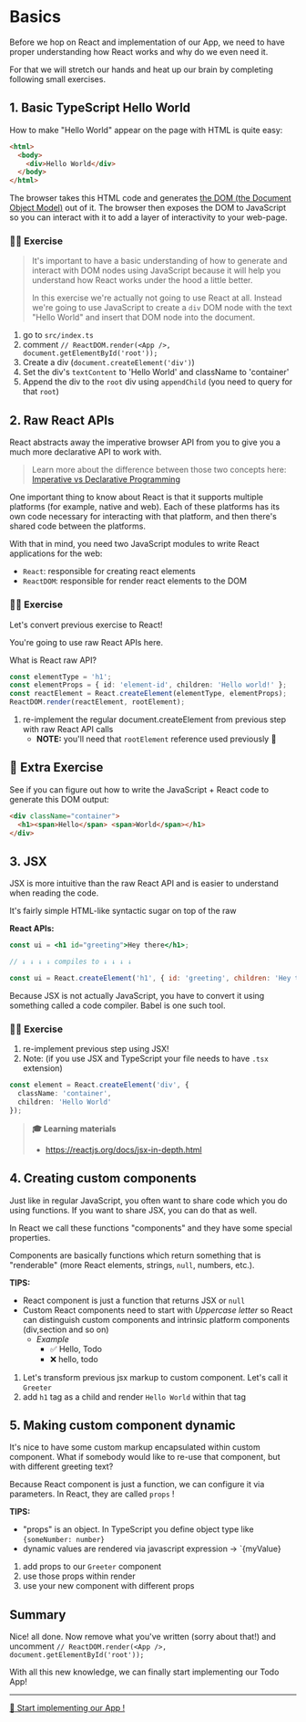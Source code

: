 # Basics

Before we hop on React and implementation of our App, we need to have proper understanding how React works and why do we even need it.

For that we will stretch our hands and heat up our brain by completing following small exercises.

## 1. Basic TypeScript Hello World

How to make "Hello World" appear on the page with
HTML is quite easy:

```html
<html>
  <body>
    <div>Hello World</div>
  </body>
</html>
```

The browser takes this HTML code and generates
[the DOM (the Document Object Model)](https://developer.mozilla.org/en-US/docs/Web/API/Document_Object_Model/Introduction)
out of it. The browser then exposes the DOM to JavaScript so you can interact
with it to add a layer of interactivity to your web-page.

### 🙇‍♀️ Exercise

> It's important to have a basic understanding of how to generate and interact with DOM nodes using JavaScript because it will help you understand how React works under the hood a little better.
>
> In this exercise we're actually not going to use React at all. Instead we're going to use JavaScript to create a `div` DOM node with the text "Hello World" and insert that DOM node into the document.

1. go to `src/index.ts`
1. comment `// ReactDOM.render(<App />, document.getElementById('root'));`
1. Create a div (`document.createElement('div')`)
1. Set the div's `textContent` to 'Hello World' and className to 'container'
1. Append the div to the `root` div using `appendChild` (you need to query for that `root`)

## 2. Raw React APIs

React abstracts away the imperative browser API from you to give you a much more
declarative API to work with.

> Learn more about the difference between those two concepts here:
> [Imperative vs Declarative Programming](https://tylermcginnis.com/imperative-vs-declarative-programming/)

One important thing to know about React is that it supports multiple platforms
(for example, native and web). Each of these platforms has its own code
necessary for interacting with that platform, and then there's shared code
between the platforms.

With that in mind, you need two JavaScript modules to write React applications for
the web:

- `React`: responsible for creating react elements
- `ReactDOM`: responsible for render react elements to the DOM

### 🙇‍♀️ Exercise

Let's convert previous exercise to React!

You're going to use raw React APIs here.

What is React raw API?

```ts
const elementType = 'h1';
const elementProps = { id: 'element-id', children: 'Hello world!' };
const reactElement = React.createElement(elementType, elementProps);
ReactDOM.render(reactElement, rootElement);
```

1. re-implement the regular document.createElement from previous step with raw React API calls
   - **NOTE:** you'll need that `rootElement` reference used previously 👀

## 🤖 Extra Exercise

See if you can figure out how to write the JavaScript + React code to generate this DOM output:

```html
<div className="container">
  <h1><span>Hello</span> <span>World</span></h1>
</div>
```

## 3. JSX

JSX is more intuitive than the raw React API and is easier to understand when reading the code.

It's fairly simple HTML-like syntactic sugar on top of the raw

**React APIs:**

```jsx
const ui = <h1 id="greeting">Hey there</h1>;

// ↓ ↓ ↓ ↓ compiles to ↓ ↓ ↓ ↓

const ui = React.createElement('h1', { id: 'greeting', children: 'Hey there' });
```

Because JSX is not actually JavaScript, you have to convert it using something called a code compiler. Babel is one such tool.

### 🙇‍♀️ Exercise

1. re-implement previous step using JSX!
1. Note: (if you use JSX and TypeScript your file needs to have `.tsx` extension)

```ts
const element = React.createElement('div', {
  className: 'container',
  children: 'Hello World'
});
```

> **🎓 Learning materials**
>
> - https://reactjs.org/docs/jsx-in-depth.html

## 4. Creating custom components

Just like in regular JavaScript, you often want to share code which you do using functions. If you want to share JSX, you can do that as well.

In React we call these functions "components" and they have some special properties.

Components are basically functions which return something that is "renderable" (more React elements, strings, `null`, numbers, etc.).

**TIPS:**

- React component is just a function that returns JSX or `null`
- Custom React components need to start with _Uppercase letter_ so React can distinguish custom components and intrinsic platform components (div,section and so on)
  - _Example_
    - ✅ Hello, Todo
    - ❌ hello, todo

1. Let's transform previous jsx markup to custom component. Let's call it `Greeter`
1. add `h1` tag as a child and render `Hello World` within that tag

## 5. Making custom component dynamic

It's nice to have some custom markup encapsulated within custom component.
What if somebody would like to re-use that component, but with different greeting text?

Because React component is just a function, we can configure it via parameters. In React, they are called `props` !

**TIPS:**

- "props" is an object. In TypeScript you define object type like `{someNumber: number}`
- dynamic values are rendered via javascript expression -> `{myValue}

1. add props to our `Greeter` component
1. use those props within render
1. use your new component with different props

## Summary

Nice! all done. Now remove what you've written (sorry about that!) and uncomment `// ReactDOM.render(<App />, document.getElementById('root'));`

With all this new knowledge, we can finally start implementing our Todo App!

---

[🚀 Start implementing our App !](./4-app-component.md)
